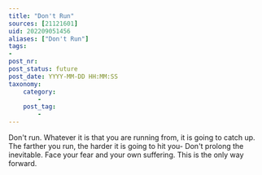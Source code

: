 ```yaml
---
title: "Don't Run"
sources: [21121601]
uid: 202209051456
aliases: ["Don't Run"]
tags:
-
post_nr:
post_status: future
post_date: YYYY-MM-DD HH:MM:SS
taxonomy:
    category:
        -
    post_tag:
        -
---
```


Don't run. Whatever it is that you are running from, it is going to catch up. The farther you run, the harder it is going to hit you- Don't prolong the inevitable. Face your fear and your own suffering. This is the only way forward.
